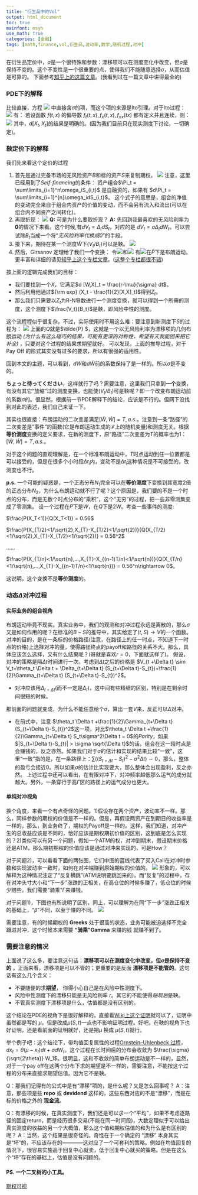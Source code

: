 ```yaml
---
title: "衍生品中的Vol"
output: html_document
toc: true
mainfont: msyh
use_math: true
categories: [金融]
tags: [math,finance,vol,衍生品,波动率,数学,随机过程,对冲]
---
```

<meta http-equiv='Content-Type' content='text/html; charset=utf-8' />

在衍生品定价中，$\sigma$是一个很特殊和参数：漂移项可以在测度变化中改变，但$\sigma$是保持不变的。这个不变性是一个很重要的点，使得我们不能随意选择$\sigma$，从而估值是可靠的。
下面参考[知乎上的这篇文章](https://zhuanlan.zhihu.com/p/265727886)。(我看到过在一篇文章中讲得最全的)

### PDE下的解释
比较直接，方程
![](./img/1658277056.png)
中直接含$\sigma$的项，而这个项的来源是Ito引理。对于Ito过程：
![](./img/1658277161.png)
有：
若设函数 $f(t,x)$ 的偏导数 $f_t(t,x),f_x(t,x),f_{xx}(tx)$ 都有定义并且连续，则：
![](./img/1658277307.png)
其中，$d[X_t,X_t]$的结果是明确的。(因为我们目前只在现实测度下讨论，一切确定)。

### 鞅定价下的解释
我们先来看这个定价的过程
1. 首先是通过完备市场的无风险资产$B$和标的资产$S$来复制期权。
   ![](./img/1658277664.png)
	注意，这里已经用到了*Self-financing*的条件：
	资产组合$\Pi_t = \sum\limits_{i=1}^n\omega_iS_{i,t}$ 是自融资的，如果有 $d\Pi_t = \sum\limits_{i=1}^{n}\omega_idS_{i,t}$。
	这个式子的意思是，组合的净值的变动完全来自于组合内资产的价值的变动，而不会另有流入和流出(可以在组合内不同资产之间转化)。
2. 再取折现：
   ![](./img/1658277853.png)
	**Q:** 可是为什么要取折现？
	**A:** 先回到我最喜欢的无风险利率为**0**的情况下来看。这个时候,有$dV_t = \Delta_t dS_t$，对应的是 $dV_t=\sigma \Delta_t dW_t$。可以尝试除$B_t$当成一个将“*无风险利率代换成0*”的手段。
3. 接下来，期待在某一个测度$\tilde{W}$下$(V_t/B_t)$可以是鞅。
   ![](./img/1658277948.png)
4. 然后，Girsanov 定理给了我们**一个**变换：
令![](./img/1658278121.png)和![](./img/1658278561.png)
有![](./img/1658279024.png)在$\tilde{P}$下是布朗运动。更丰富和详细的请见[知乎上这个专栏文章](https://zhuanlan.zhihu.com/p/391237874)。([这整个专栏都很不错](https://www.zhihu.com/column/c_1241781882632843264))

按上面的逻辑完成我们的目标：
* 我们要找到一个$X$，它满足$d [W,X]_t = \frac{r-\mu}{\sigma} dt$。
* 然后利用他通过${\rm exp} (X_t - \frac{1}{2}[X,X]_t)$得到$Z_t$。
* 那么我们只需要以$Z_t$为R-N导数进行一个测度变换，就可以得到一个所需的测度，这个测度下$\frac{V_t}{B_t}$是鞅，即风险中性的测度。

这个流程程似乎很复杂。不过，实际使用时不用这么难：要注意到新测度下$S$的过程为：
![](./img/1658278894.png)
上面的$Q$就是$\tilde{P} $，这就是一个以无风险利率为漂移项的几何布朗运动 *(为什么有这么碰巧的结果，可能有更深的对称性，希望有天我能回来把它补全)* ，只要对这个过程的结果求期望就好。
可以发现，上面的推导过程，对于 Pay Off 的形式其实没有过多的要求，所以有很强的适用性。

回到本文的主题，可以看到，$dW$和$d\tilde{W}$前的系数保持了是一样的。所以$\sigma$是不变的。

**ちょっと待ってください**，这样就行了吗？需要注意，这里我们只拿到**一个**变换，有没有其它“放缩”过的测度变换，也能使$(V_t/B_t)$可是鞅呢？即一个改变布朗运动前的系数$\sigma$的。很显然，根据前一节PDE解释下的结论，应该是不行的。但网下没找到对此的表述，我们自己来证一下。

其实也很直接：布朗运动的二次变差满足$[\tilde{W},\tilde{W}] = T, a.s.$。注意到一条“路径”的二次变差是“事件”的函数(它是布朗运动生成的$\mathscr{F}$上的随机变量)和测度无关。根据**等价测度**变换的定义要求，在新的测度下，原“路径”二次变差为$T$的概率也为1：$[\tilde{W},\tilde{W}] = T, a.s.$。

对于这个问题的直观理解是，在一个标准布朗运动中，$T$时点运动到任一位置都是可以接受的，但是在很多个小时段$\Delta t_i$内，变动不是$\Delta t_i$这种情况是不可接受的，改测度也不行。

**p.s.** 一个可能的疑惑是，一个正态分布$N_1$完全可以在**等价测度**下变换到其宽度2倍的正态分布$N_2$，为什么布朗运动就不行了呢？这个原因是，我们要的不是一个时点的分布，而是无数个时点分布的“乘积”，这个“无穷”的过程，把一些非零测集变成了零测集。
设一个过程在$P$下是$W$，在$Q$下是$2W$。考查一些事件的测度:

$\frac{P(X_T<1)}{Q(X_T<1)} = 0.56$

$\frac{P(X_{T/2}<1/\sqrt{2},X_{T}-X_{T/2}<1/\sqrt{2})}{Q(X_{T/2}<1/\sqrt{2},X_{T}-X_{T/2}<1/\sqrt{2})} = 0.56^2$

……

$\frac{P(X_{T/n}<1/\sqrt{n},...,X_{T}-X_{(n-1)T/n}<1/\sqrt{n})}{Q(X_{T/n}<1/\sqrt{n},...,X_{T}-X_{(n-1)T/n}<1/\sqrt{n})} = 0.56^n\rightarrow 0$。

这说明，这个变换不是**等价测度**的。

### 动态$\Delta$对冲过程
#### 实际业务的组合视角
布朗运动毕竟不现实。真实业务中，我们的观测和对冲过程永远是离散的，那么$\sigma$又是如何作用的呢？在标准的$B-S$的推导中，其实给定了$(t,S)\rightarrow V$的一个函数。对冲的目的，是在一条标的价格路径(注意，在路径上的任一时点，不知道下一时点的价格)上选择对冲的量，使得路径终点的payoff和路径的关系不大。那么，具体应该怎么选择，又有什么结果呢？(哥就是喜欢$r=0$，下面就这样了)。
假设，对冲的策略是隔$\Delta t$时间进行一次。考虑到$\Delta t$之后的价格是
$V_{t +\Delta t} \sim V_t+\theta_t \Delta t + \Delta_{t+\Delta t} (S_{t+\Delta t}-S_{t})+\frac{1}{2}\Gamma_{t+\Delta t} (S_{t+\Delta t}-S_{t})^2$。
* 对冲应该用$\Delta_{t+\Delta t}$(而不一定是$\Delta_{t}$)，这中间有些精细的区别，特别是在剩余时间很短的时候。

那前面的问题就变成，为什么不能任意给个$\sigma$，算出一套$V$来，反正可以$\Delta$对冲。
* 在前式中，注意 $\theta_t \Delta t +\frac{1}{2}\Gamma_{t+\Delta t} (S_{t+\Delta t}-S_{t})^2$这一项，对比$\theta_t \Delta t +\frac{1}{2}\Gamma_{t+\Delta t} S_t\sigma^2\Delta t = 0$的$Parity$，如果$|S_{t+\Delta t}-S_{t}| > \sigma \sqrt{\Delta t}$的话，组合在这一段时点是会赚钱的，反之亦然。如果我们对于$\sigma$的估计和实现的结果比较“一致”，这里“一致”指的是，在一条路径上：$\sum ((S_{t+\Delta t}-S_{t})^2 -\sigma^2 \Delta t) \sim 0$，那么，整体的盈亏会接近$0$。所以如果$\sigma$的估计比实现要大，那么整体会出现盈利，反之亦然。
上述过程中还可以看出，在有限对冲下，对冲频率越低那么运气的成分就越大。另外，一条穿行于高$\Gamma$区的路径上的运气成分也更大。

#### 单纯对冲视角
换个角度，来看一个有点奇怪的问题。1)假设存在两个资产，波动率不一样。那么，同样参数的期权的价值是不一样的。但是，再假设两资产在到期日的收益率是一样的，那么，到业务终了，期权的Payoff是一样的。这样，我们知道，对冲产生的总收益应该是不同的，恰好应该是期权期初价值的区别，这到底是怎么实现的？2)类似可以有另一个问题，假如一个ATM的权，对冲到期末，假设期末价格还是ATM，那么期初期权的价值应该是通过对冲来实现的，可是How？

对于问题2)，可以看看下面的两张图，它们中图的蓝线代表了买入Call在对冲时参数和实现波动率一致时，如何在对冲端赚到原始期权的价值的。
![](./img/1658209218.png)
形象的，可以解释为这种情况注定了“反复横跳”(ATM说明要跳回来的)。而“反复”的过程中，存在对冲头寸大小和“下一步”涨跌的正相关，在高仓位的时候多赚了，低仓位的时候少赔些。我们需要“骑乘”$\Gamma$来赚钱。

对于问题1)，下图也有所说明了区别，同上，可以理解为在同“下一步”涨跌正相关的基础上，“$\beta$"不同，以至于赚的不同。
![](./img/1658209243.png)

需要注意，有的时候期权的 **Greeks** 处于很高的状态，业务可能被迫选择不完全跟进对冲，这个时候本来需要 **“骑乘”Gamma** 来赚的钱 就赚不到了。

### 需要注意的情况
上面说了这么多，要注意这句话：**漂移项可以在测度变化中改变，但$\sigma$是保持不变的** 。正面来看，漂移项是可以不管的；更重要的是反面 **漂移项是不能管的**。这句话有这么几个含义：
* 不要随便的求**期望**， 你得小心自己是在风险中性测度下。
* 风险中性测度下的漂移只能是无风险利率 $r$。其它的不能使得*贴现后*是鞅。
* 不管真实测度下漂移项是什么，估值都是没有区别的。

这个结论在PDE的视角下是很好解释的，直接看[Wiki上这个证明](https://en.wikipedia.org/wiki/Black%E2%80%93Scholes_equation#Derivation_of_the_Black%E2%80%93Scholes_PDE "wiki证明")就可以了，证明中虽然都是写的 $\mu$，但是改成$\mu(S,t)$一点也不影响证明过程。好吧，在鞅的视角下也好证明，还是看前面的证明就好，还是把$\mu$ 换成 $\mu(S,t)$就行。

举个例子吧：这个结论下，带均值回复属性的过程[Ornstein–Uhlenbeck 过程](https://en.wikipedia.org/wiki/Ornstein%E2%80%93Uhlenbeck_process)，$dx_t = \theta(\mu - x_t)dt + \sigma d W_t$。这个过程在长时间后的分布会收敛为 $\frac{\sigma}{\sqrt{2\theta}} W_1$。很明显，这和不收敛的简单布朗运动是不一样的，显然，对于一个pay off在这两个分布下求的期望是不一样的，需要注意，不能按这个过程的分布来直接求期望估值。因为它不是鞅。


Q：那我们记得有的公式中是有“漂移”项的，是什么呢？又是怎么回事呢？
A：注意，那些项是些 **repo** 或 **devidend** 这样的，这些东西对应的不是“漂移”，而是在标的价格之外的 **现金流**。

Q：有漂移的时候，在真实测度下，我们还是可以求一个“平均”，如果不考虑逐路径的固定return，而是经历很多交易(不能在同一时间段)，大数定理似乎可以给出真实测度的收益的另一个大概值，那么这个值和期权估值的和为什么是有区别的呢？
A：当然，这个结果是很奇怪的。奇怪在于一个确定的 “漂移” 本身其实是“坏”的，不应该存在的————这对应了一个可套利的策略。例如在均值回复的情况下，很容易实施高于回复中心就卖，低于回复中心就买的策略。但是在这么个“坏”存在的基础上，估值是没有问题的。


#### PS. 一个二叉树的小工具。
[期权可视](../att/期权可视.xlsx)
